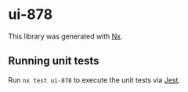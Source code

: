 # ui-878

This library was generated with [Nx](https://nx.dev).

## Running unit tests

Run `nx test ui-878` to execute the unit tests via [Jest](https://jestjs.io).

